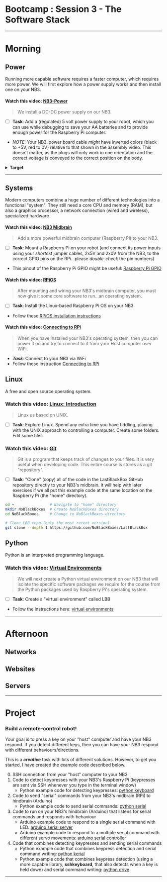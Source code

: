 # Bootcamp : Session 3 - The Software Stack

---
# Morning

## Power
Running more capable software requires a faster computer, which requires more power. We will first explore how a power supply works and then install one on your NB3.

#### Watch this video: [NB3-Power](https://vimeo.com/1005162740)
> We install a DC-DC power supply on our NB3.

- [ ] **Task**: Add a (regulated) 5 volt power supply to your robot, which you can use while debugging to save your AA batteries and to provide enough power for the Raspberry Pi computer.
- *NOTE*: Your NB3_power board cable *might* have inverted colors (black to +5V, red to 0V) relative to that shown in the assembly video. This doesn't matter, as the plugs will only work in one orientation and the correct voltage is conveyed to the correct position on the body.
<details><summary><strong>Target</strong></summary>
Your NB3 should now look like this: <p align="center">
<img src="../../../boxes/power/_data/images/NB3_power_wiring.png" alt="NB3 power wiring" width="400">
</p>
</details><hr>

## Systems
Modern computers combine a huge number of different technologies into a functional "system". They still need a core CPU and memory (RAM), but also a graphics processor, a network connection (wired and wireless), specialized hardware

#### Watch this video: [NB3 Midbrain](https://vimeo.com/1005170402)
> Add a more powerful midbrain computer (Raspberry Pi) to your NB3.

- [ ] **Task**: Mount a Raspberry Pi on your robot (and connect its power inputs using your *shortest* jumper cables, 2x5V and 2x0V from the NB3, to the correct GPIO pins on the RPi...please *double-check* the pin numbers)
- This pinout of the Raspberry Pi GPIO might be useful: [Raspberry Pi GPIO](../../../boxes/systems/_data/images/rpi_GPIO_pinout.png)

#### Watch this video: [RPiOS](https://vimeo.com/??????)
> After mounting and wiring your NB3's midbrain computer, you must now give it some core software to run...an operating system.
  
- [ ] **Task**: Install the Linux-based Raspberry Pi OS on your NB3
- Follow these [RPiOS installation instructions](../../../boxes/systems/rpios/README.md)

#### Watch this video: [Connecting to RPi](https://vimeo.com/??????)
> When you have installed your NB3's operating system, then you can power it on and try to connect to it from your Host computer over WiFi.

- ***Task***: Connect to your NB3 via WiFi
- Follow these instruction [Connecting to RPi](../../../boxes/systems/connecting/README.md)

## Linux
A free and open source operating system.

### Watch this video: [Linux: Introduction](https://vimeo.com/1005196173)
> Linux us based on UNIX.

- [ ] **Task**: Explore Linux. Spend any extra time you have fiddling, playing with the UNIX approach to controlling a computer. Create some folders. Edit some files.

### Watch this video: [Git](https://vimeo.com/??????)
> Git is a program that keeps track of changes to your files. It is very useful when developing code. This entire course is stores as a git "repository".

- [ ] **Task**: "Clone" (copy) all of the code in the LastBlackBox GitHub repository directly to your NB3's midbrain. It will help with later exercises if we all put this example code at the same location on the Raspberry Pi (the "home" directory).

```bash
cd ~                # Navigate to "home" directory
mkdir NoBlackBoxes  # Create NoBlackBoxes directory
cd NoBlackBoxes     # Change to NoBlackBoxes directory

# Clone LBB repo (only the most recent version)
git clone --depth 1 https://github.com/NoBlackBoxes/LastBlackBox
```

## Python
Python is an interpreted programming language.

### Watch this video: [Virtual Environments](https://vimeo.com/??????)
> We will next create a Python virtual environment on our NB3 that will isolate the specific software packages we require for the course from the Python packages used by Raspberry Pi's operating system.

- [ ] **Task**: Create a "virtual environment" called LBB
- Follow the instructions here: [virtual environments](../../../boxes/python/virtual_environments/README.md)

---
# Afternoon

## Networks

## Websites

## Servers

---

# Project
### Build a remote-control robot!
Your goal is to press a key on your "host" computer and have your NB3 respond. If you detect different keys, then you can have your NB3 respond with different behaviours/directions.

This is a ***creative*** task with lots of different solutions. However, to get you started, I have created the example code described below.

0. SSH connection from your "host" computer to your NB3.
1. Code to detect keypresses with your NB3's Raspberry Pi (keypresses are sent via SSH whenever you type in the terminal window)
   - Python example code for detecting keypresses: [python keyboard](../../../boxes/python/remote-NB3/keyboard/keyboard.py)
2. Code to send "serial" commands from your NB3's midbrain (RPi) to hindbrain (Arduino)
    - Python example code to send serial commands: [python serial](../../../boxes/python/remote-NB3/serial/serial_write.py)
3. Code to run on your NB3's hindbrain (Arduino) that listens for serial commands and responds with behaviour
    - Arduino example code to respond to a single serial command with LED: [arduino serial server](../../../boxes/python/remote-NB3/arduino/serial_server/)
    - Arduino example code to respond to a multiple serial command with different servo movements: [arduino serial controller](../../../boxes/python/remote-NB3/arduino/serial_controller/)
4. Code that combines detecting keypresses and sending serial commands
   - Python example code that combines keypress detection and serial command writing: [python kerial](../../../boxes/python/remote-NB3/kerial/kerial.py)
   - Python example code that combines keypress detection (using a more capable library, **sshkeyboard**, that also detects when a key is held down) and serial command writing: [python drive](../../../boxes/python/remote-NB3/drive/drive.py)

----
